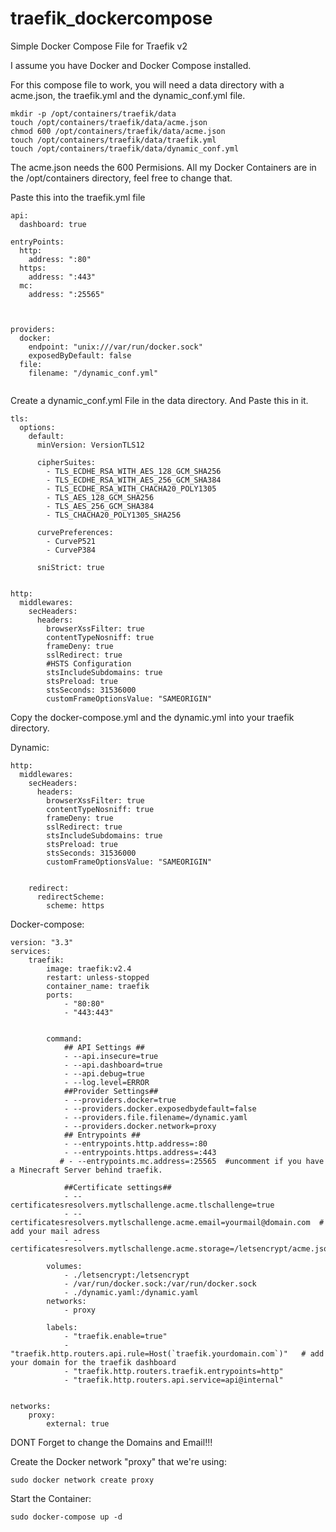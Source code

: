# traefik_dockercompose
Simple Docker Compose File for Traefik v2


I assume you have Docker and Docker Compose installed.

For this compose file to work, you will need a data directory with a acme.json, the traefik.yml and the dynamic_conf.yml file.

```
mkdir -p /opt/containers/traefik/data
touch /opt/containers/traefik/data/acme.json
chmod 600 /opt/containers/traefik/data/acme.json
touch /opt/containers/traefik/data/traefik.yml
touch /opt/containers/traefik/data/dynamic_conf.yml

```
The acme.json needs the 600 Permisions.
All my Docker Containers are in the /opt/containers directory, feel free to change that.

Paste this into the traefik.yml file
```
api:
  dashboard: true

entryPoints:
  http:
    address: ":80"
  https:
    address: ":443"
  mc:
    address: ":25565"



providers:
  docker:
    endpoint: "unix:///var/run/docker.sock"
    exposedByDefault: false
  file:
    filename: "/dynamic_conf.yml"
    
```

Create a dynamic_conf.yml File in the data directory. And Paste this in it.
```
tls:
  options:
    default:
      minVersion: VersionTLS12

      cipherSuites:
        - TLS_ECDHE_RSA_WITH_AES_128_GCM_SHA256
        - TLS_ECDHE_RSA_WITH_AES_256_GCM_SHA384
        - TLS_ECDHE_RSA_WITH_CHACHA20_POLY1305
        - TLS_AES_128_GCM_SHA256
        - TLS_AES_256_GCM_SHA384
        - TLS_CHACHA20_POLY1305_SHA256

      curvePreferences:
        - CurveP521
        - CurveP384

      sniStrict: true


http:
  middlewares:
    secHeaders:
      headers:
        browserXssFilter: true
        contentTypeNosniff: true
        frameDeny: true
        sslRedirect: true
        #HSTS Configuration
        stsIncludeSubdomains: true
        stsPreload: true
        stsSeconds: 31536000
        customFrameOptionsValue: "SAMEORIGIN"
```



Copy the docker-compose.yml and the dynamic.yml into your traefik directory.

Dynamic:
```
http:
  middlewares:
    secHeaders:
      headers:
        browserXssFilter: true
        contentTypeNosniff: true
        frameDeny: true
        sslRedirect: true
        stsIncludeSubdomains: true
        stsPreload: true
        stsSeconds: 31536000
        customFrameOptionsValue: "SAMEORIGIN"


    redirect:
      redirectScheme:
        scheme: https
```
Docker-compose:
```
version: "3.3"
services:
    traefik:
        image: traefik:v2.4
        restart: unless-stopped
        container_name: traefik
        ports:
            - "80:80"
            - "443:443"


        command:
            ## API Settings ##
            - --api.insecure=true
            - --api.dashboard=true
            - --api.debug=true
            - --log.level=ERROR
            ##Provider Settings##
            - --providers.docker=true
            - --providers.docker.exposedbydefault=false
            - --providers.file.filename=/dynamic.yaml
            - --providers.docker.network=proxy
            ## Entrypoints ##
            - --entrypoints.http.address=:80
            - --entrypoints.https.address=:443
           # - --entrypoints.mc.address=:25565  #uncomment if you have a Minecraft Server behind traefik.

            ##Certificate settings##
            - --certificatesresolvers.mytlschallenge.acme.tlschallenge=true
            - --certificatesresolvers.mytlschallenge.acme.email=yourmail@domain.com  # add your mail adress
            - --certificatesresolvers.mytlschallenge.acme.storage=/letsencrypt/acme.json

        volumes:
            - ./letsencrypt:/letsencrypt
            - /var/run/docker.sock:/var/run/docker.sock
            - ./dynamic.yaml:/dynamic.yaml
        networks:
            - proxy

        labels:
            - "traefik.enable=true"
            - "traefik.http.routers.api.rule=Host(`traefik.yourdomain.com`)"   # add your domain for the traefik dashboard
            - "traefik.http.routers.traefik.entrypoints=http"
            - "traefik.http.routers.api.service=api@internal"


networks:
    proxy:
        external: true

```
DONT Forget to change the Domains and Email!!!

Create the Docker network "proxy" that we're using:
```
sudo docker network create proxy
```

Start the Container:
```
sudo docker-compose up -d
```

